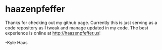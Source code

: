 # haazenpfeffer

Thanks for checking out my github page. Currently this is just serving as a code repository as I tweak and manage updated in my code.
The best experience is online at http://haazenpfeffer.us!

-Kyle Haas

